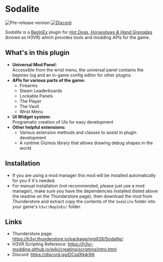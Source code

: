# Sodalite
![Pre-release version](https://img.shields.io/github/v/release/H3VR-Modding/Sodalite?include_prereleases&label=version&style=flat-square)
[![Discord](https://img.shields.io/discord/777351065950879744?label=&logo=discord&logoColor=ffffff&color=7389D8&labelColor=6A7EC2&style=flat-square)](https://discord.gg/DCsdXk4r9A)

_Sodalite_ is a [BepInEx](https://github.com/BepInEx/BepInEx) plugin for *[Hot Dogs, Horseshoes & Hand Grenades](https://store.steampowered.com/app/450540/Hot_Dogs_Horseshoes__Hand_Grenades/)* (known as H3VR) which provides tools and modding APIs for the game.

## What's in this plugin
- **Universal Mod Panel:**  
Accessible from the wrist menu, the universal panel contains the bepinex log and an in-game config editor for other plugins.
- **APIs for various parts of the game:**
  - Firearms
  - Steam Leaderboards
  - Lockable Panels
  - The Player
  - The Vault
  - Wrist Menu
- **UI Widget system:**  
Programatic creation of UIs for easy development
- **Other helpful extensions:**
  - Various extension methods and classes to assist in plugin development
  - A runtime Gizmos library that allows drawing debug shapes in the world

## Installation
- If you are using a mod manager this mod will be installed automatically for you if it's needed.
- For manual installation (not recommended, please just use a mod manager), make sure you have the dependencies installed (listed above the readme on the Thunderstore page), then download the mod from Thunderstore and extract copy the contents of the `Sodalite` folder into your game's `h3vr/BepInEx/` folder.

## Links
- Thunderstore page: https://h3vr.thunderstore.io/package/nrgill28/Sodalite/
- H3VR Scripting Reference: https://h3vr-modding.github.io/wiki/creating/scripting/intro.html
- Discord: https://discord.gg/DCsdXk4r9A

